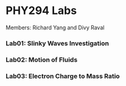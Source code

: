 # PHY294 Labs
Members: Richard Yang and Divy Raval

### Lab01: Slinky Waves Investigation
### Lab02: Motion of Fluids
### Lab03: Electron Charge to Mass Ratio
